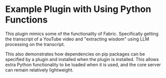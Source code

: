 # Example Plugin with Using Python Functions

This plugin mimics some of the functionality of Fabric.  Specifically getting the transcript of a YouTube video and "extracting wisdom" using LLM processing on the transcript.

This also demonstrates how dependencies on pip packages can be specified by a plugin and installed when the plugin is installed.  This allows extra Python functionality to be loaded when it is used, and the core server can remain relatively lightweight.
